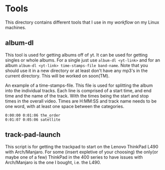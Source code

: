 # Tools

This directory contains different tools that I use in my _workflow_ on my Linux machines.

## album-dl

This tool is used for getting albums off of yt. It can be used for getting singles or whole albums. For a single just use `album-dl <yt-link>` and for an album `album-dl <yt-link> time-stamps-file band-name`. Note that you should use it in a new directory or at least don't have any mp3's in the current directory. This will be worked on soon(TM).

An example of a time-stamps-file. This file is used for splitting the album into the individual tracks. Each line is comprised of a start time, and end time and the name of the track. With the times being the start and stop times in the overall video. Times are H:MM:SS and track name needs to be one word, with at least one space between the categories.
```
0:00:00 0:01:06 the_order
0:01:07 0:05:06 satellite
```

## track-pad-launch

This script is for getting the trackpad to start on the Lenovo ThinkPad L490 with Arch/Manjaro. For some (insert expletive of your choosing) the only(or maybe one of a few) ThinkPad in the 400 series to have issues with Arch/Manjaro is the one I bought, i.e. the L490.

